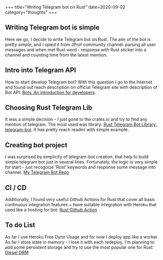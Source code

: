 +++
title="Writing Telegram bot on Rust"
date=2020-09-02
category="thoughts"
+++

## Writing Telegram bot is simple
Here we go, I decide to write Telegram bot on Rust. The aim of the bot is pretty simple, and I spied it from JProf
community channel: parsing all user messages and when met Rust word - response with Rust sticker into a channel and counting time from the latest mention.

## Intro into Telegram API
How to start develop Telegram bot? With this question I go to the Internet and found out reach description on official
Telegram site with description of Bot API: [Bots: An introduction for developers](https://core.telegram.org/bots).

## Choosing Rust Telegram Lib
It was a simple decision - I just gone to the crates.io and try to find any mention of telegram. The most used was library:
[Rust Telegram Bot Library: telegram-bot](https://crates.io/crates/telegram-bot). It has pretty reach readmi with simple
example.

## Creating bot project
I was surprised by simplicity of telegram-bot creation, that help to build simple telegram bot just in several lines. Fortunately, the logic is very simple for start - just recognize 'Rust' keywords and response some message into channel. [My Telegram Bot Repo](https://github.com/nolik/rust-by-bot)

## CI / CD
Additionally, I found very useful Github Actions for Rust that cover all basic continuous integration features + have suitable integration with Heroku that used like a hosting for bot: [Rust Github Action](https://github.com/marketplace/actions/rust-action)

## To do List
As far I use Heroku Free Dyno Usage and for now I deploy app like a worker. As far I store state in memory - I lose it with each redeploy. I'm planning to add some persistent storage and try to use the most popular one for Rust: [Diesel ORM](http://diesel.rs/)